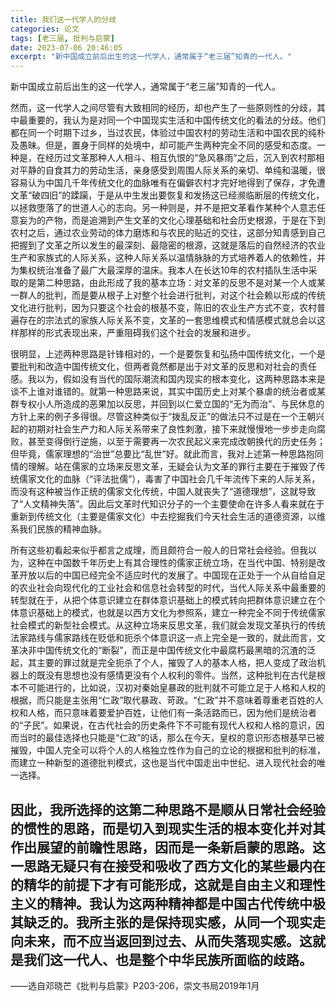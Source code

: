 ```yaml
---
title: 我们这一代学人的分歧
categories: 论文
tags: [老三届, 批判与启蒙]
date: 2023-07-06 20:46:05
excerpt: "新中国成立前后出生的这一代学人，通常属于“老三届”知青的一代人。"
---
```

新中国成立前后出生的这一代学人，通常属于“老三届”知青的一代人。

然而，这一代学人之间尽管有大致相同的经历，却也产生了一些原则性的分歧，其中最重要的，我认为是对同一个中国现实生活和中国传统文化的看法的分歧。他们都在同一个时期下过乡，当过农民，体验过中国农村的劳动生活和中国农民的纯朴及愚昧。但是，置身于同样的处境中，却可能产生两种完全不同的感受和态度。一种是，在经历过文革那种人人相斗、相互仇恨的“急风暴雨”之后，沉入到农村那相对平静的自食其力的劳动生活，亲身感受到周围人际关系的亲切、单纯和温暖，很容易认为中国几千年传统文化的血脉唯有在偏僻农村才完好地得到了保存，才免遭文革“破四旧”的蹂躏，于是从中生发出要恢复和发扬这已经濒临断层的传统文化，以拯救堕落了的世道人心的志向。另一种则是，并不是把文革看作某种个人意志任意妄为的产物，而是追溯到产生文革的文化心理基础和社会历史根源，于是在下到农村之后，通过农业劳动的体力磨炼和与农民的贴近的交往，这部分知青感到自己把握到了文革之所以发生的最深刻、最隐密的根源，这就是落后的自然经济的农业生产和家族式的人际关系，这种人际关系以温情脉脉的方式培养着人的依赖性，并为集权统治准备了最广大最深厚的温床。我本人在长达10年的农村插队生活中采取的是第二种思路，由此形成了我的基本立场：对文革的反思不是对某一个人或某一群人的批判，而是要从根子上对整个社会进行批判，对这个社会赖以形成的传统文化进行批判，因为只要这个社会的根基不变，陈旧的农业生产方式不变，农村普遍存在的宗法式的家族人际关系不变，文革的一套思维模式和情感模式就总会以这样那样的形式表现出来，严重阻碍我们这个社会的发展和进步。

很明显，上述两种思路是针锋相对的，一个是要恢复和弘扬中国传统文化，一个是要批判和改造中国传统文化，但两者竟然都是出于对文革的反思和对社会的责任感。我以为，假如没有当代的国际潮流和国内现实的根本变化，这两种思路本来是谈不上谁对谁错的。就第一种思路来说，其实中国历史上对某个暴虐的统治者或某群专权小人所造成的恶果加以反思，并回到以仁爱立国的“无为而治”、与民休息的方针上来的例子多得很。尽管这种类似于“拨乱反正”的做法只不过是在一个王朝兴起的初期对社会生产力和人际关系带来了良性刺激，接下来就慢慢地一步步走向腐败，甚至变得倒行逆施，以至于需要再一次农民起义来完成改朝换代的历史任务；但毕竟，儒家理想的“治世”总要比“乱世”好。就此而言，我对上述第一种思路抱同情的理解。站在儒家的立场来反思文革，无疑会认为文革的罪行主要在于摧毁了传统儒家文化的血脉（“评法批儒”），毒害了中国社会几千年流传下来的人际关系，而没有这种被当作正统的儒家文化传统，中国人就丧失了“道德理想”，这就导致了“人文精神失落”。因此后文革时代知识分子的一个主要使命在许多人看来就在于重新到传统文化（主要是儒家文化）中去挖掘我们今天社会生活的道德资源，以维系我们民族的精神血脉。

所有这些初看起来似乎都言之成理，而且颇符合一般人的日常社会经验。但我以为，这种在中国数千年历史上有其合理性的儒家正统立场，在当代中国、特别是改革开放以后的中国已经完全不适应时代的发展了。中国现在正处于一个从自给自足的农业社会向现代化的工业社会和信息社会转型的时代，当代人际关系中最重要的转型就在于，从把个体意识建立在群体意识基础上的模式转向把群体意识建立在个体意识基础上的模式，也就是以西方文化为参照系，建立一种完全不同于传统儒家社会模式的新型社会模式。从这种立场来反思文革，我们就会发现文革执行的传统法家路线与儒家路线在贬低和扼杀个体意识这一点上完全是一致的，就此而言，文革决非中国传统文化的“断裂”，而正是中国传统文化中最腐朽最黑暗的沉渣的泛起，其主要的罪过就是完全扼杀了个人，摧毁了人的基本人格，把人变成了政治机器上的既没有思想也没有感情更没有个人权利的零件。当然，这种批判在古代是根本不可能进行的，比如说，汉初对秦始皇暴政的批判就不可能立足于人格和人权的根据，而只能是主张用“仁政”取代暴政、苛政。“仁政”并不意味着尊重老百姓的人权和人格，而只意味着要爱护百姓，让他们有一条活路而已，因为他们是统治者的“子民”。如果说，在古代社会的历史条件下不可能有现代人权和人格的意识，因而当时的最佳选择也只能是“仁政”的话，那么在今天，皇权的意识形态根基早已被摧毁，中国人完全可以将个人的人格独立性作为自己的立论的根据和批判的标准，而建立一种新型的道德批判模式，这也是当代中国走出中世纪、进入现代社会的唯一选择。

因此，我所选择的这第二种思路不是顺从日常社会经验的惯性的思路，而是切入到现实生活的根本变化并对其作出展望的前瞻性思路，因而是一条新启蒙的思路。这一思路无疑只有在接受和吸收了西方文化的某些最内在的精华的前提下才有可能形成，这就是自由主义和理性主义的精神。我认为这两种精神都是中国古代传统中极其缺乏的。我所主张的是保持现实感，从同一个现实走向未来，而不应当返回到过去、从而失落现实感。这就是我们这一代人、也是整个中华民族所面临的歧路。
-----------
——选自邓晓芒《批判与启蒙》P203-206，崇文书局2019年1月
